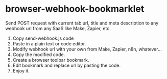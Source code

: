 # browser-webhook-bookmarklet
Send POST request with current tab url, title and meta description to any webhook url from any SaaS like Make, Zapier, etc.

1. Copy send-webhook.js code
2. Paste in a plain text or code editor.
3. Modify webhook url with your own from Make, Zapier, n8n, whatever…
4. Copy the modified code.
5. Create a browser toolbar bookmark. 
6. Edit bookmark and replace url by pasting the code.
7. Enjoy it.


